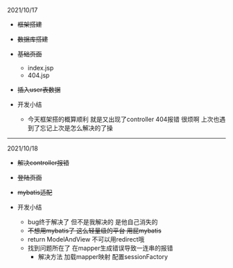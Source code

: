 2021/10/17

+ ~~框架搭建~~
+ ~~数据库搭建~~
+ ~~基础页面~~
    + index.jsp
    + 404.jsp
+ ~~插入user表数据~~

+ 开发小结
    + 今天框架搭的概算顺利 就是又出现了controller 404报错 很烦啊 上次也遇到了忘记上次是怎么解决的了操

---

2021/10/18

+ ~~解决controller报错~~
+ ~~登陆页面~~
+ ~~mybatis适配~~

+ 开发小结
    + bug终于解决了 但不是我解决的 是他自己消失的
    + ~~不想用mybatis了 这么轻量级的平台 用屁mybatis~~
    + return ModelAndView 不可以用redirect哦
    + 找到问题所在了 在mapper生成错误导致一连串的报错
        + 解决方法 加载mapper映射 配置sessionFactory
